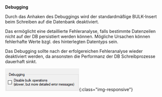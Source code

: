 **Debugging**

Durch das Anhaken des Debuggings wird der standardmäßige BULK-Insert beim Schreiben auf die Datenbank deaktiviert.

Das ermöglicht eine detaillierte Fehleranalyse, falls bestimmte Datenzeilen nicht auf der DB persistiert werden können. Mögliche Ursachen können fehlerhafte Werte bzgl. des hinterlegten Datentyps sein.

Das Debugging sollte nach der erfolgereichen Fehleranalyse wieder deaktiviert werden, da ansonsten die Performanz der DB Schreibprozesse dauerhaft sinkt. 

![Debugging](/img/content/debugging-bulk-insert.png){:class="img-responsive"}